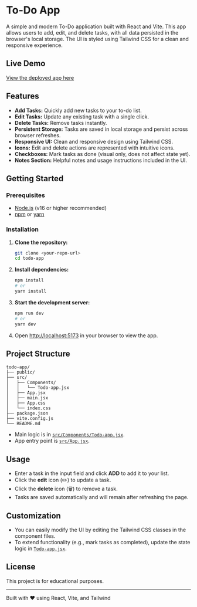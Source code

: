 # To-Do App

A simple and modern To-Do application built with React and Vite. This app allows users to add, edit, and delete tasks, with all data persisted in the browser's local storage. The UI is styled using Tailwind CSS for a clean and responsive experience.

## Live Demo

[View the deployed app here](https://tutedude-task-todo-app.netlify.app/)

## Features

- **Add Tasks:** Quickly add new tasks to your to-do list.
- **Edit Tasks:** Update any existing task with a single click.
- **Delete Tasks:** Remove tasks instantly.
- **Persistent Storage:** Tasks are saved in local storage and persist across browser refreshes.
- **Responsive UI:** Clean and responsive design using Tailwind CSS.
- **Icons:** Edit and delete actions are represented with intuitive icons.
- **Checkboxes:** Mark tasks as done (visual only, does not affect state yet).
- **Notes Section:** Helpful notes and usage instructions included in the UI.

## Getting Started

### Prerequisites

- [Node.js](https://nodejs.org/) (v16 or higher recommended)
- [npm](https://www.npmjs.com/) or [yarn](https://yarnpkg.com/)

### Installation

1. **Clone the repository:**
   ```sh
   git clone <your-repo-url>
   cd todo-app
   ```

2. **Install dependencies:**
   ```sh
   npm install
   # or
   yarn install
   ```

3. **Start the development server:**
   ```sh
   npm run dev
   # or
   yarn dev
   ```

4. Open [http://localhost:5173](http://localhost:5173) in your browser to view the app.

## Project Structure

```
todo-app/
├── public/
├── src/
│   ├── Components/
│   │   └── Todo-app.jsx
│   ├── App.jsx
│   ├── main.jsx
│   ├── App.css
│   └── index.css
├── package.json
├── vite.config.js
└── README.md
```

- Main logic is in [`src/Components/Todo-app.jsx`](todo-app/src/Components/Todo-app.jsx).
- App entry point is [`src/App.jsx`](todo-app/src/App.jsx).

## Usage

- Enter a task in the input field and click **ADD** to add it to your list.
- Click the **edit** icon (✏️) to update a task.
- Click the **delete** icon (🗑️) to remove a task.
- Tasks are saved automatically and will remain after refreshing the page.

## Customization

- You can easily modify the UI by editing the Tailwind CSS classes in the component files.
- To extend functionality (e.g., mark tasks as completed), update the state logic in [`Todo-app.jsx`](todo-app/src/Components/Todo-app.jsx).

## License

This project is for educational purposes.

---

Built with ❤️ using React, Vite, and Tailwind